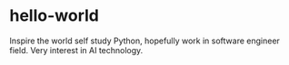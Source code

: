 # hello-world
Inspire the world
self study Python, hopefully work in software engineer field. Very interest in AI technology.
